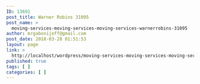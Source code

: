 ```yaml
---
ID: 13691
post_title: Warner Robins 31095
post_name: >
  moving-services-moving-services-moving-services-warnerrobins-31095
author: mrgabonijeff@gmail.com
post_date: 2018-03-28 01:51:53
layout: page
link: >
  http://localhost/wordpress/moving-services-moving-services-moving-services-warnerrobins-31095/
published: true
tags: [ ]
categories: [ ]
---
```

